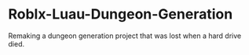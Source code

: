 # Roblx-Luau-Dungeon-Generation
Remaking a dungeon generation project that was lost when a hard drive died.
